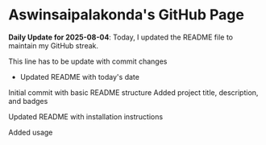 # Aswinsaipalakonda's GitHub Page

**Daily Update for 2025-08-04**: Today, I updated the README file to maintain my GitHub streak.

This line has to be update with commit changes
 - Updated README with today's date

Initial commit with basic README structure
Added project title, description, and badges

Updated README with installation instructions

Added usage 

